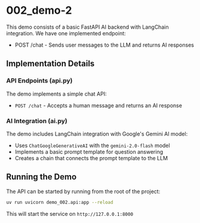 # 002_demo-2

This demo consists of a basic FastAPI AI backend with LangChain integration.
We have one implemented endpoint:

- POST /chat - Sends user messages to the LLM and returns AI responses

## Implementation Details

### API Endpoints (api.py)

The demo implements a simple chat API:

- `POST /chat` - Accepts a human message and returns an AI response

### AI Integration (ai.py)

The demo includes LangChain integration with Google's Gemini AI model:

- Uses `ChatGoogleGenerativeAI` with the `gemini-2.0-flash` model
- Implements a basic prompt template for question answering
- Creates a chain that connects the prompt template to the LLM

## Running the Demo

The API can be started by running from the root of the project:

```bash
uv run uvicorn demo_002.api:app --reload
```

This will start the service on `http://127.0.0.1:8000`
